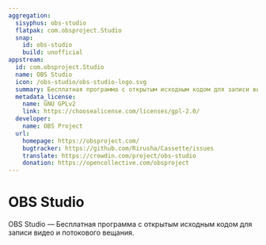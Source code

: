 ```yaml
---
aggregation:
  sisyphus: obs-studio
  flatpak: com.obsproject.Studio
  snap:
    id: obs-studio
    build: unofficial
appstream:
  id: com.obsproject.Studio
  name: OBS Studio
  icon: /obs-studio/obs-studio-logo.svg
  summary: Бесплатная программа с открытым исходным кодом для записи видео и потокового вещания.
  metadata_license:
    name: GNU GPLv2
    link: https://choosealicense.com/licenses/gpl-2.0/
  developer:
    name: OBS Project
  url:
    homepage: https://obsproject.com/
    bugtracker: https://github.com/Rirusha/Cassette/issues
    translate: https://crowdin.com/project/obs-studio
    donation: https://opencollective.com/obsproject
---
```


# OBS Studio

OBS Studio — Бесплатная программа с открытым исходным кодом для записи видео и потокового вещания.

<!--@include: @ru/apps/.parts/install/content-repo.md-->
<!--@include: @ru/apps/.parts/install/content-flatpak.md-->
<!--@include: @ru/apps/.parts/install/content-snap.md-->
